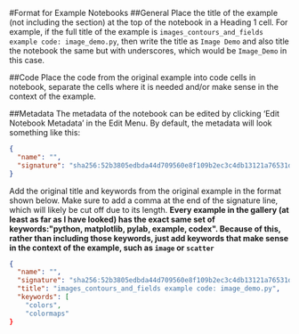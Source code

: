 #Format for Example Notebooks
##General
Place the title of the example (not including the section) at the top of the notebook in a Heading 1 cell. 
For example, if the full title of the example is `images_contours_and_fields example code: image_demo.py`, then write the title as `Image Demo` and also title the notebook the same but with underscores, which would be `Image_Demo` in this case.

##Code
Place the code from the original example into code cells in notebook, separate the cells where it is needed and/or make sense in the context of the example.

##Metadata
The metadata of the notebook can be edited by clicking ‘Edit Notebook Metadata’ in the Edit Menu. By default, the metadata will look something like this:
```json
{
  "name": "",
  "signature": "sha256:52b3805edbda44d709560e8f109b2ec3c4db13121a76531da79e7a0f4e3701ff"
}
```
Add the original title and keywords from the original example in the format shown below. Make sure to add a comma at the end of the signature line, which will likely be cut off due to its length.
**Every example in the gallery (at least as far as I have looked) has the exact same set of keywords:"python, matplotlib, pylab, example, codex". Because of this, rather than including those keywords, just add keywords that make sense in the context of the example, such as `image` or `scatter`**
```json
{
  "name": "",
  "signature": "sha256:52b3805edbda44d709560e8f109b2ec3c4db13121a76531da79e7a0f4e3701ff",
  "title": "images_contours_and_fields example code: image_demo.py",
  "keywords": [
    "colors",
    "colormaps"
}
```
